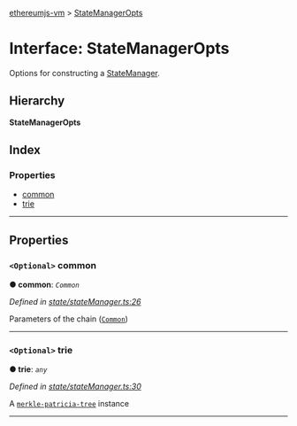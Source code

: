 [ethereumjs-vm](../README.md) > [StateManagerOpts](../interfaces/statemanageropts.md)

# Interface: StateManagerOpts

Options for constructing a [StateManager](../classes/statemanager.md).

## Hierarchy

**StateManagerOpts**

## Index

### Properties

* [common](statemanageropts.md#common)
* [trie](statemanageropts.md#trie)

---

## Properties

<a id="common"></a>

### `<Optional>` common

**● common**: *`Common`*

*Defined in [state/stateManager.ts:26](https://github.com/ethereumjs/ethereumjs-vm/blob/439570a/lib/state/stateManager.ts#L26)*

Parameters of the chain ([`Common`](https://github.com/ethereumjs/ethereumjs-common))

___
<a id="trie"></a>

### `<Optional>` trie

**● trie**: *`any`*

*Defined in [state/stateManager.ts:30](https://github.com/ethereumjs/ethereumjs-vm/blob/439570a/lib/state/stateManager.ts#L30)*

A [`merkle-patricia-tree`](https://github.com/ethereumjs/merkle-patricia-tree) instance

___

